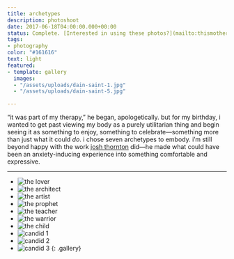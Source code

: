 ```yaml
---
title: archetypes
description: photoshoot
date: 2017-06-18T04:00:00.000+00:00
status: Complete. [Interested in using these photos?](mailto:thismotherfucker@dainsaint.com)
tags:
- photography
color: "#161616"
text: light
featured:
- template: gallery
  images:
  - "/assets/uploads/dain-saint-1.jpg"
  - "/assets/uploads/dain-saint-5.jpg"

---
```


“it was part of my therapy,” he began, apologetically. but for my birthday, i wanted to get past viewing my body as a purely utilitarian thing and begin seeing it as something to enjoy, something to celebrate—something more than just what it could _do_. i chose seven archetypes to embody. i’m still beyond happy with the work [josh thornton](https://darkroomsupplyco.com) did—he made what could have been an anxiety-inducing experience into something comfortable and expressive.

---

* ![the lover](/garden/assets/uploads/Dain%20Saint%201.jpg)
* ![the architect](/garden/assets/uploads/Dain%20Saint%202.jpg)
* ![the artist](/garden/assets/uploads/Dain%20Saint%203.jpg)
* ![the prophet](/garden/assets/uploads/Dain%20Saint%209.jpg)
* ![the teacher](/garden/assets/uploads/Dain%20Saint%205.jpg)
* ![the warrior](/garden/assets/uploads/Dain%20Saint%206.jpg)
* ![the child](/garden/assets/uploads/Dain%20Saint%207.jpg)
* ![candid 1](/garden/assets/uploads/Dain%20Saint%204.jpg)
* ![candid 2](/garden/assets/uploads/Dain%20Saint%208.jpg)
* ![candid 3](/garden/assets/uploads/Dain%20Saint%2010.jpg)
{: .gallery}
